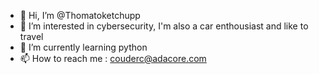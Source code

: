 - 👋 Hi, I’m @Thomatoketchupp
- 👀 I’m interested in cybersecurity, I'm also a car enthousiast and like to travel
- 🌱 I’m currently learning python
- 📫 How to reach me : couderc@adacore.com

<!---
Thomatoketchupp/Thomatoketchupp is a ✨ special ✨ repository because its `README.md` (this file) appears on your GitHub profile.
You can click the Preview link to take a look at your changes.
--->
